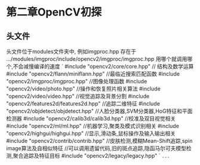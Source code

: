 # 第二章OpenCV初探
## 头文件
头文件位于modules文件夹中, 例如imgproc.hpp 存在于 .../modules/imgproc/include/opencv2/imgproc/imgproc.hpp
用哪个就调用哪个,不会减慢编译的速度
´
#include "opencv2/core/core.hpp" // 结构及数学运算
#include "opencv2/flann/miniflann.hpp" //最临近搜索匹配函数
#include "opencv2/imgproc/imgproc.hpp" //图像处理函数
#include "opencv2/video/photo.hpp" //操作和恢复照片相关算法
#include "opencv2/video/video.hpp" //视觉追踪及背景分割
#include "opencv2/features2d/features2d.hpp" //追踪二维特征
#include "opencv2/objdetect/objdetect.hpp" //人脸分类器,SVM分类器,HoG特征和平面检测器
#include "opencv2/calib3d/calib3d.hpp" //校准及双目视觉相关
#include "opencv2/ml/ml.hpp" //机器学习,聚类及模式识别相关
#include "opencv2/highgui/highgui.hpp" //显示,滑动条,鼠标操作及输入输出相关
#include "opencv2/contrib/contrib.hpp" //皮肤检测,模糊Mean-Shift追踪,spin image算法及自相似特征
//可以调用遗留代码,旧的斑点追踪,隐函马尔可夫模型检测,聚合追踪及特征目标
#include "opencv2/legacy/legacy.hpp"
´
`...`
